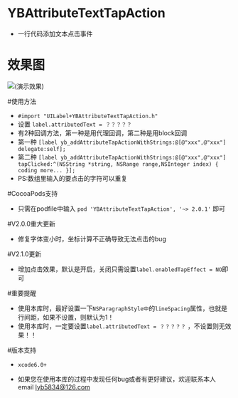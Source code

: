 # YBAttributeTextTapAction
 * 一行代码添加文本点击事件

# 效果图
![(演示效果)](http://7xt3dd.com1.z0.glb.clouddn.com/attributeAction.gif)

#使用方法
  * `#import "UILabel+YBAttributeTextTapAction.h"`
  * 设置 `label.attributedText = ？？？？？` 
  * 有2种回调方法，第一种是用代理回调，第二种是用block回调
  * 第一种 `[label yb_addAttributeTapActionWithStrings:@[@"xxx",@"xxx"] delegate:self];` 
  * 第二种 `[label yb_addAttributeTapActionWithStrings:@[@"xxx",@"xxx"] tapClicked:^(NSString *string, NSRange range,NSInteger index) {  coding more... }];`
  * PS:数组里输入的要点击的字符可以重复

#CocoaPods支持
  * 只需在podfile中输入 `pod 'YBAttributeTextTapAction', '~> 2.0.1'` 即可

#V2.0.0重大更新
  * 修复字体变小时，坐标计算不正确导致无法点击的bug

#V2.1.0更新
  * 增加点击效果，默认是开启，关闭只需设置`label.enabledTapEffect = NO`即可

#重要提醒
  * 使用本库时，最好设置一下`NSParagraphStyle中`的`lineSpacing`属性，也就是行间距，如果不设置，则默认为1！
  * 使用本库时，一定要设置`label.attributedText = ？？？？？` ，不设置则无效果！！

#版本支持
  * `xcode6.0+`

  * 如果您在使用本库的过程中发现任何bug或者有更好建议，欢迎联系本人email  lyb5834@126.com

